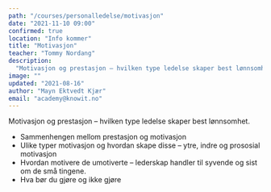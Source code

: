 ```yaml
---
path: "/courses/personalledelse/motivasjon"
date: "2021-11-10 09:00"
confirmed: true
location: "Info kommer"
title: "Motivasjon"
teacher: "Tommy Nordang"
description:
  "Motivasjon og prestasjon – hvilken type ledelse skaper best lønnsomhet."
image: ""
updated: "2021-08-16"
author: "Mayn Ektvedt Kjær"
email: "academy@knowit.no"
---
```


Motivasjon og prestasjon – hvilken type ledelse skaper best lønnsomhet.

- Sammenhengen mellom prestasjon og motivasjon
- Ulike typer motivasjon og hvordan skape disse – ytre, indre og prososial
  motivasjon
- Hvordan motivere de umotiverte – lederskap handler til syvende og sist om de
  små tingene.
- Hva bør du gjøre og ikke gjøre
